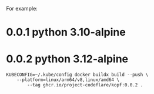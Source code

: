 For example:

# 0.0.1 python 3.10-alpine
# 0.0.2 python 3.12-alpine

```shell
KUBECONFIG=~/.kube/config docker buildx build --push \
    --platform=linux/arm64/v8,linux/amd64 \
        --tag ghcr.io/project-codeflare/kopf:0.0.2 .
```
